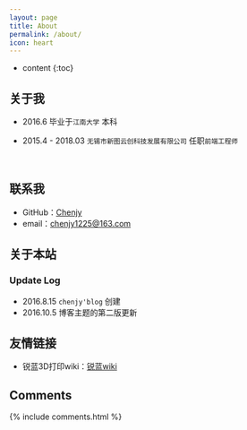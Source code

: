 ```yaml
---
layout: page
title: About
permalink: /about/
icon: heart
---
```


* content
{:toc}

## 关于我

* 2016.6 毕业于`江南大学` 本科

* 2015.4 - 2018.03  `无锡市新图云创科技发展有限公司` 任职`前端工程师` 

  ​


## 联系我

* GitHub：[Chenjy](https://github.com/Chenjy1225)
* email：chenjy1225@163.com

## 关于本站


### Update Log

* 2016.8.15 `chenjy'blog`  创建
* 2016.10.5 博客主题的第二版更新

## 友情链接

* 锐蓝3D打印wiki：[锐蓝wiki](https://bj-rayland.github.io/)

## Comments

{% include comments.html %}
